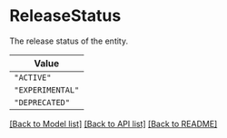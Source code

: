 # ReleaseStatus

The release status of the entity.

| **Value** |
| --------- |
| `"ACTIVE"` |
| `"EXPERIMENTAL"` |
| `"DEPRECATED"` |


[[Back to Model list]](../../../../README.md#models-v1-link) [[Back to API list]](../../../../README.md#apis-v1-link) [[Back to README]](../../../../README.md)
